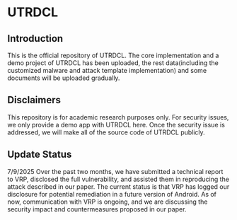 UTRDCL
====

## Introduction
This is the official repository of UTRDCL. The core implementation and a demo project of UTRDCL has been uploaded, the rest data(including the customized malware and attack template implementation) and some documents will be uploaded gradually.

## Disclaimers
This repository is for academic research purposes only. For security issues, we only provide a demo app with UTRDCL here. Once the security issue is addressed, we will make all of the source code of UTRDCL publicly.

## Update Status
7/9/2025 Over the past two months, we have submitted a technical report to VRP, disclosed the full vulnerability, and assisted them in reproducing the attack described in our paper. The current status is that VRP has logged our disclosure for potential remediation in a future version of Android. As of now, communication with VRP is ongoing, and we are discussing the security impact and countermeasures proposed in our paper.

